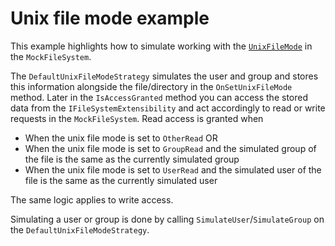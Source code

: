 # Unix file mode example
This example highlights how to simulate working with the [`UnixFileMode`](https://learn.microsoft.com/en-us/dotnet/api/system.io.unixfilemode) in the `MockFileSystem`.

The `DefaultUnixFileModeStrategy` simulates the user and group and stores this information alongside the file/directory in the `OnSetUnixFileMode` method.
Later in the `IsAccessGranted` method you can access the stored data from the `IFileSystemExtensibility` and act accordingly to read or write requests in the `MockFileSystem`.
Read access is granted when
- When the unix file mode is set to `OtherRead` OR
- When the unix file mode is set to `GroupRead` and the simulated group of the file is the same as the currently simulated group
- When the unix file mode is set to `UserRead` and the simulated user of the file is the same as the currently simulated user

The same logic applies to write access.

Simulating a user or group is done by calling `SimulateUser`/`SimulateGroup` on the `DefaultUnixFileModeStrategy`.
